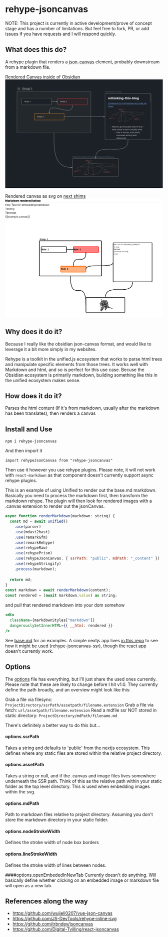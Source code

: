 # rehype-jsoncanvas

NOTE: This project is currently in active development/prove of concept stage and has a number of limitations. But feel free to fork, PR, or add issues if you have requests and I will respond quickly.

## What does this do?

A rehype plugin that renders a [json-canvas](https://jsoncanvas.org/) element, probably downstream from a markdown file.

Rendered Canvas inside of Obsidian
![](./example/test-for-plugin.png)

Rendered canvas as svg on [next shims](https://github.com/lovettbarron/shims)
![](./example/currentrender.png)

## Why does it do it?

Because I really like the obsidian json-canvas format, and would like to leverage it a bit more simply in my websites.

Rehype is a toolkit in the unified.js ecosystem that works to parse html trees and manipulate specific elements from those trees. It works well with Markdown and html, and so is perfect for this use case. Becuse the Obsidian ecosystem is primarily markdown, building something like this in the unified ecosystem makes sense.

## How does it do it?

Parses the html content (If it's from markdown, usually after the markdown has been translates), then renders a canvas

## Install and Use

```
npm i rehype-jsoncanvas
```

And then import it

```
import rehypeJsonCanvas from "rehype-jsoncanvas"
```

Then use it however you use rehype plugins. Please note, it will not work with `react-markdown` as that component doesn't currently support async rehype plugins.

This is an example of using Unified to render out the base.md markdown. Basically you need to process the markdown first, then transform the markdown rehype. The plugin will then look for rendered images with a .canvas extension to render out the jsonCanvas.

```js
async function renderMarkdown(markdown: string) {
  const md = await unified()
    .use(parser)
    .use(mdast2hast)
    .use(remarkGfm)
    .use(remarkRehype)
    .use(rehypeRaw)
    .use(rehypePrism)
    .use(rehypeJsonCanvas, { ssrPath: "public", mdPath: "_content" })
    .use(rehypeStringify)
    .process(markdown);

  return md;
}
const markdown = await renderMarkdown(content);
const rendered = (await markdown.value) as string;
```

and pull that rendered markdown into your dom somehow

```jsx
<div
  className={markdownStyles["markdown"]}
  dangerouslySetInnerHTML={{ __html: rendered }}
/>
```

See [base.md](example/base.md) for an examples. A simple nextjs app lives [in this repo](hhttps://github.com/lovettbarron/shims/) to see how it might be used (rehype-jsoncanvas-ssr), though the react app doesn't currently work.

## Options

The [options](src/options.ts) file has everything, but I'll just share the used ones currently. Please note that these are likely to change before I hit v1.0. They currently define the path broadly, and an overview might look like this:

Grab a file via filesync: `ProjectDirectory/ssrPath/assetpath/filename.extension`
Grab a file via fetch: `url/assetpath/filename.extension`
Read a mdfile ssr NOT stored in static directory: `ProjectDirectory/mdPath/filename.md`

There's definitely a better way to do this but...

#### options.ssrPath

Takes a string and defaults to 'public' from the nextjs ecosystem. This defines where any static files are stored within the relative project directory.

#### options.assetPath

Takes a string or null, and if the .canvas and image files lives somewhere underneath the SSR path. Think of this as the relative path within your static folder as the top level directory. This is used when embedding images within the svg.

#### options.mdPath

Path to markdown files relative to project directory. Assuming you don't store the markdown directory in your static folder.

#### options.nodeStrokeWidth

Defines the stroke width of node box borders

#### options.lineStrokeWidth

Defines the stroke width of lines between nodes.

####options.openEmbededInNewTab
Currently doesn't do anything. Will basically define whether clicking on an embedded image or markdown file will open as a new tab.

## References along the way

- https://github.com/wujieli0207/vue-json-canvas
- https://github.com/JS-DevTools/rehype-inline-svg
- https://github.com/trbndev/jsoncanvas
- https://github.com/Digital-Tvilling/react-jsoncanvas
